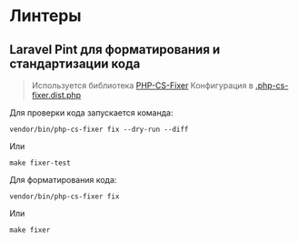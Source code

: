 # Линтеры

## Laravel Pint для форматирования и стандартизации кода

> Используется библиотека [PHP-CS-Fixer](https://github.com/PHP-CS-Fixer/PHP-CS-Fixer)
> Конфигурация в [.php-cs-fixer.dist.php](../.php-cs-fixer.dist.php)

Для проверки кода запускается команда:
```shell
vendor/bin/php-cs-fixer fix --dry-run --diff
```

Или

```shell
make fixer-test
```

Для форматирования кода:
```shell
vendor/bin/php-cs-fixer fix
```

Или

```shell
make fixer
```
